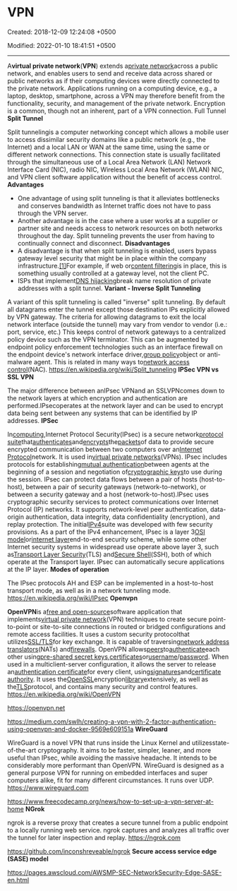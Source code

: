 # VPN

Created: 2018-12-09 12:24:08 +0500

Modified: 2022-01-10 18:41:51 +0500

---

A**virtual private network**(**VPN**) extends a[private network](https://en.wikipedia.org/wiki/Private_network)across a public network, and enables users to send and receive data across shared or public networks as if their computing devices were directly connected to the private network. Applications running on a computing device, e.g., a laptop, desktop, smartphone, across a VPN may therefore benefit from the functionality, security, and management of the private network. Encryption is a common, though not an inherent, part of a VPN connection.
Full Tunnel
**Split Tunnel**

Split tunnelingis a computer networking concept which allows a mobile user to access dissimilar security domains like a public network (e.g., the Internet) and a local LAN or WAN at the same time, using the same or different network connections. This connection state is usually facilitated through the simultaneous use of a Local Area Network (LAN) Network Interface Card (NIC), radio NIC, Wireless Local Area Network (WLAN) NIC, and VPN client software application without the benefit of access control.
**Advantages**
-   One advantage of using split tunneling is that it alleviates bottlenecks and conserves bandwidth as Internet traffic does not have to pass through the VPN server.
-   Another advantage is in the case where a user works at a supplier or partner site and needs access to network resources on both networks throughout the day. Split tunneling prevents the user from having to continually connect and disconnect.
**Disadvantages**
-   A disadvantage is that when split tunneling is enabled, users bypass gateway level security that might be in place within the company infrastructure.[[1]](https://en.wikipedia.org/wiki/Split_tunneling#cite_note-1)For example, if web or[content filtering](https://en.wikipedia.org/wiki/Content_filtering)is in place, this is something usually controlled at a gateway level, not the client PC.
-   ISPs that implement[DNS hijacking](https://en.wikipedia.org/wiki/DNS_hijacking)break name resolution of private addresses with a split tunnel.
**Variant - Inverse Split Tunneling**

A variant of this split tunneling is called "inverse" split tunneling. By default all datagrams enter the tunnel except those destination IPs explicitly allowed by VPN gateway. The criteria for allowing datagrams to exit the local network interface (outside the tunnel) may vary from vendor to vendor (i.e.: port, service, etc.) This keeps control of network gateways to a centralized policy device such as the VPN terminator. This can be augmented by endpoint policy enforcement technologies such as an interface firewall on the endpoint device's network interface driver,[group policy](https://en.wikipedia.org/wiki/Group_policy)object or anti-malware agent. This is related in many ways to[network access control](https://en.wikipedia.org/wiki/Network_access_control)(NAC).
<https://en.wikipedia.org/wiki/Split_tunneling>
**IPSec VPN vs SSL VPN**

The major difference between anIPsec VPNand an SSLVPNcomes down to the network layers at which encryption and authentication are performed.IPsecoperates at the network layer and can be used to encrypt data being sent between any systems that can be identified by IP addresses.
**IPSec**

In[computing](https://en.wikipedia.org/wiki/Computing),Internet Protocol Security(IPsec) is a secure network[protocol suite](https://en.wikipedia.org/wiki/Protocol_suite)that[authenticates](https://en.wikipedia.org/wiki/Authentication)and[encrypts](https://en.wikipedia.org/wiki/Encryption)the[packets](https://en.wikipedia.org/wiki/Packet_(information_technology))of data to provide secure encrypted communication between two computers over an[Internet Protocol](https://en.wikipedia.org/wiki/Internet_Protocol)network. It is used in[virtual private networks](https://en.wikipedia.org/wiki/Virtual_private_network)(VPNs).
IPsec includes protocols for establishing[mutual authentication](https://en.wikipedia.org/wiki/Mutual_authentication)between agents at the beginning of a session and negotiation of[cryptographic keys](https://en.wikipedia.org/wiki/Key_(cryptography))to use during the session. IPsec can protect data flows between a pair of hosts (host-to-host), between a pair of security gateways (network-to-network), or between a security gateway and a host (network-to-host).IPsec uses cryptographic security services to protect communications over Internet Protocol (IP) networks. It supports network-level peer authentication, data-origin authentication, data integrity, data confidentiality (encryption), and replay protection.
The initial[IPv4](https://en.wikipedia.org/wiki/IPv4)suite was developed with few security provisions. As a part of the IPv4 enhancement, IPsec is a layer 3[OSI model](https://en.wikipedia.org/wiki/OSI_model)or[internet layer](https://en.wikipedia.org/wiki/Internet_layer)end-to-end security scheme, while some other Internet security systems in widespread use operate above layer 3, such as[Transport Layer Security](https://en.wikipedia.org/wiki/Transport_Layer_Security)(TLS) and[Secure Shell](https://en.wikipedia.org/wiki/Secure_Shell)(SSH), both of which operate at the Transport layer. IPsec can automatically secure applications at the IP layer.
**Modes of operation**

The IPsec protocols AH and ESP can be implemented in a host-to-host transport mode, as well as in a network tunneling mode.
<https://en.wikipedia.org/wiki/IPsec>
**Openvpn**

**OpenVPN**is a[free and open-source](https://en.wikipedia.org/wiki/Free_and_open-source)software application that implements[virtual private network](https://en.wikipedia.org/wiki/Virtual_private_network)(VPN) techniques to create secure point-to-point or site-to-site connections in routed or bridged configurations and remote access facilities. It uses a custom security protocolthat utilizes[SSL/TLS](https://en.wikipedia.org/wiki/Transport_Layer_Security)for key exchange. It is capable of traversing[network address translators](https://en.wikipedia.org/wiki/Network_address_translator)(NATs) and[firewalls](https://en.wikipedia.org/wiki/Firewall_(computing)).
OpenVPN allows[peers](https://en.wikipedia.org/wiki/Peer-to-peer)to[authenticate](https://en.wikipedia.org/wiki/Authentication)each other using[pre-shared secret keys](https://en.wikipedia.org/wiki/Pre-shared_key),[certificates](https://en.wikipedia.org/wiki/Public_key_certificate)or[username](https://en.wikipedia.org/wiki/User_(computing))/[password](https://en.wikipedia.org/wiki/Password). When used in a multiclient-server configuration, it allows the server to release an[authentication certificate](https://en.wikipedia.org/wiki/Public_key_certificate)for every client, using[signatures](https://en.wikipedia.org/wiki/Digital_signature)and[certificate authority](https://en.wikipedia.org/wiki/Certificate_authority). It uses the[OpenSSL](https://en.wikipedia.org/wiki/OpenSSL)encryption[library](https://en.wikipedia.org/wiki/Library_(computing))extensively, as well as the[TLS](https://en.wikipedia.org/wiki/Transport_Layer_Security)protocol, and contains many security and control features.
<https://en.wikipedia.org/wiki/OpenVPN>

<https://openvpn.net>

<https://medium.com/swlh/creating-a-vpn-with-2-factor-authentication-using-openvpn-and-docker-9569e609151a>
**WireGuard**

WireGuard is a novel VPN that runs inside the Linux Kernel and utilizesstate-of-the-art cryptography. It aims to be faster, simpler, leaner, and more useful than IPsec, while avoiding the massive headache. It intends to be considerably more performant than OpenVPN. WireGuard is designed as a general purpose VPN for running on embedded interfaces and super computers alike, fit for many different circumstances. It runs over UDP.
<https://www.wireguard.com>

<https://www.freecodecamp.org/news/how-to-set-up-a-vpn-server-at-home>
**NGrok**

ngrok is a reverse proxy that creates a secure tunnel from a public endpoint to a locally running web service. ngrok captures and analyzes all traffic over the tunnel for later inspection and replay.
<https://ngrok.com>

<https://github.com/inconshreveable/ngrok>
**Secure access service edge (SASE) model**

<https://pages.awscloud.com/AWSMP-SEC-NetworkSecurity-Edge-SASE-en.html>
